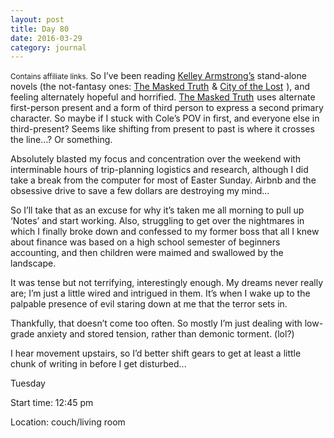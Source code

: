 ```yaml
---
layout: post
title: Day 80
date: 2016-03-29
category: journal
---
```


<small>Contains affiliate links.</small> So I’ve been reading <a href="http://kelleyarmstrong.com">Kelley Armstrong’s</a> stand-alone novels (the not-fantasy ones: <a  href="http://www.amazon.ca/gp/product/B00SPVPY0W/ref=as_li_ss_tl?ie=UTF8&camp=15121&creative=390961&creativeASIN=B00SPVPY0W&linkCode=as2&tag=kaie06-20">The Masked Truth</a><img src="http://ir-ca.amazon-adsystem.com/e/ir?t=kaie06-20&l=as2&o=15&a=B00SPVPY0W" width="1" height="1" border="0" alt="" style="border:none !important; margin:0px !important;" />
 & <a  href="http://www.amazon.ca/gp/product/B015VA8OAG/ref=as_li_ss_tl?ie=UTF8&camp=15121&creative=390961&creativeASIN=B015VA8OAG&linkCode=as2&tag=kaie06-20">City of the Lost</a><img src="http://ir-ca.amazon-adsystem.com/e/ir?t=kaie06-20&l=as2&o=15&a=B015VA8OAG" width="1" height="1" border="0" alt="" style="border:none !important; margin:0px !important;" />
), and feeling alternately hopeful and horrified. <a  href="http://www.amazon.ca/gp/product/B00SPVPY0W/ref=as_li_ss_tl?ie=UTF8&camp=15121&creative=390961&creativeASIN=B00SPVPY0W&linkCode=as2&tag=kaie06-20">The Masked Truth</a><img src="http://ir-ca.amazon-adsystem.com/e/ir?t=kaie06-20&l=as2&o=15&a=B00SPVPY0W" width="1" height="1" border="0" alt="" style="border:none !important; margin:0px !important;" /> uses alternate first-person present and a form of third person to express a second primary character. So maybe if I stuck with Cole’s POV in first, and everyone else in third-present? Seems like shifting from present to past is where it crosses the line…? Or something. 

Absolutely blasted my focus and concentration over the weekend with interminable hours of trip-planning logistics and research, although I did take a break from the computer for most of Easter Sunday. Airbnb and the obsessive drive to save a few dollars are destroying my mind… 

So I’ll take that as an excuse for why it’s taken me all morning to pull up ‘Notes’ and start working. Also, struggling to get over the nightmares in which I finally broke down and confessed to my former boss that all I knew about finance was based on a high school semester of beginners accounting, and then children were maimed and swallowed by the landscape. 

It was tense but not terrifying, interestingly enough. My dreams never really are; I’m just a little wired and intrigued in them. It’s when I wake up to the palpable presence of evil staring down at me that the terror sets in. 

Thankfully, that doesn’t come too often. So mostly I’m just dealing with low-grade anxiety and stored tension, rather than demonic torment. (lol?) 

I hear movement upstairs, so I’d better shift gears to get at least a little chunk of writing in before I get disturbed...


Tuesday

Start time: 12:45 pm

Location: couch/living room

